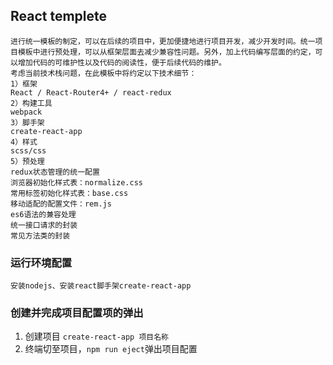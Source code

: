 ## React templete

```text
进行统一模板的制定，可以在后续的项目中，更加便捷地进行项目开发，减少开发时间。统一项目模板中进行预处理，可以从框架层面去减少兼容性问题。另外，加上代码编写层面的约定，可以增加代码的可维护性以及代码的阅读性，便于后续代码的维护。
考虑当前技术栈问题，在此模板中将约定以下技术细节：
1）框架
React / React-Router4+ / react-redux
2）构建工具
webpack
3）脚手架
create-react-app
4）样式
scss/css
5）预处理
redux状态管理的统一配置
浏览器初始化样式表：normalize.css
常用标签初始化样式表：base.css
移动适配的配置文件：rem.js
es6语法的兼容处理
统一接口请求的封装
常见方法类的封装
```

### 运行环境配置
```text
安装nodejs、安装react脚手架create-react-app
```
### 创建并完成项目配置项的弹出
1. 创建项目 `create-react-app 项目名称`
2. 终端切至项目，`npm run eject`弹出项目配置



